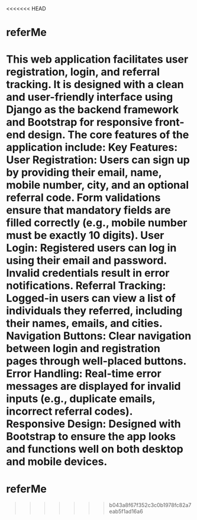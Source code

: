 <<<<<<< HEAD
# referMe
 This web application facilitates user registration, login, and referral tracking. It is designed with a clean and user-friendly interface using Django as the backend framework and Bootstrap for responsive front-end design. The core features of the application include:  Key Features: User Registration:  Users can sign up by providing their email, name, mobile number, city, and an optional referral code. Form validations ensure that mandatory fields are filled correctly (e.g., mobile number must be exactly 10 digits). User Login:  Registered users can log in using their email and password. Invalid credentials result in error notifications. Referral Tracking:  Logged-in users can view a list of individuals they referred, including their names, emails, and cities. Navigation Buttons:  Clear navigation between login and registration pages through well-placed buttons. Error Handling:  Real-time error messages are displayed for invalid inputs (e.g., duplicate emails, incorrect referral codes). Responsive Design:  Designed with Bootstrap to ensure the app looks and functions well on both desktop and mobile devices.
=======
# referMe
>>>>>>> b043a8f67f352c3c0b1978fc82a7eab5f1ad16a6
